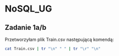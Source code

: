 NoSQL_UG
========

## Zadanie 1a/b

Przetworzyłam plik Train.csv następującą komendą:
```sh
cat Train.csv | tr "\n" " " | tr "\r" "\n"
```
